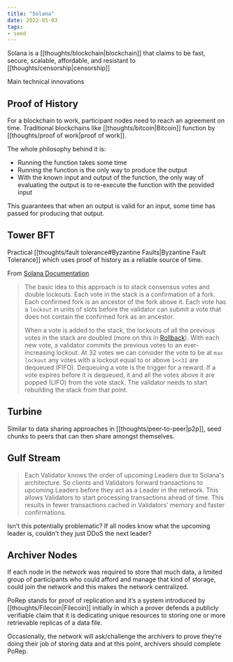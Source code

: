 ```yaml
---
title: "Solana"
date: 2022-05-03
tags:
- seed
---
```


Solana is a [[thoughts/blockchain|blockchain]] that claims to be fast, secure, scalable, affordable, and resistant to [[thoughts/censorship|censorship]]

Main technical innovations

## Proof of History
For a blockchain to work, participant nodes need to reach an agreement on time. Traditional blockchains like [[thoughts/bitcoin|Bitcoin]] function by [[thoughts/proof of work|proof of work]].

The whole philosophy behind it is:

-   Running the function takes some time
-   Running the function is the only way to produce the output
-   With the known input and output of the function, the only way of evaluating the output is to re-execute the function with the provided input

This guarantees that when an output is valid for an input, some time has passed for producing that output.

## Tower BFT
Practical [[thoughts/fault tolerance#Byzantine Faults|Byzantine Fault Tolerance]] which uses proof of history as a reliable source of time.

From [Solana Documentation](https://docs.solana.com/implemented-proposals/tower-bft)

> The basic idea to this approach is to stack consensus votes and double lockouts. Each vote in the stack is a confirmation of a fork. Each confirmed fork is an ancestor of the fork above it. Each vote has a `lockout` in units of slots before the validator can submit a vote that does not contain the confirmed fork as an ancestor.
> 
> When a vote is added to the stack, the lockouts of all the previous votes in the stack are doubled (more on this in [Rollback](https://docs.solana.com/implemented-proposals/tower-bft#Rollback)). With each new vote, a validator commits the previous votes to an ever-increasing lockout. At 32 votes we can consider the vote to be at `max lockout` any votes with a lockout equal to or above `1<<32` are dequeued (FIFO). Dequeuing a vote is the trigger for a reward. If a vote expires before it is dequeued, it and all the votes above it are popped (LIFO) from the vote stack. The validator needs to start rebuilding the stack from that point.

## Turbine
Similar to data sharing approaches in [[thoughts/peer-to-peer|p2p]], seed chunks to peers that can then share amongst themselves.

## Gulf Stream
> Each Validator knows the order of upcoming Leaders due to Solana's architecture. So clients and Validators forward transactions to upcoming Leaders before they act as a Leader in the network. This allows Validators to start processing transactions ahead of time. This results in fewer transactions cached in Validators’ memory and faster confirmations.

Isn't this potentially problematic? If all nodes know what the upcoming leader is, couldn't they just DDoS the next leader?

## Archiver Nodes
If each node in the network was required to store that much data, a limited group of participants who could afford and manage that kind of storage, could join the network and this makes the network centralized.

PoRep stands for proof of replication and it’s a system introduced by [[thoughts/Filecoin|Filecoin]] initially in which a prover defends a publicly verifiable claim that it is dedicating unique resources to storing one or more retrievable replicas of a data file.

Occasionally, the network will ask/challenge the archivers to prove they’re doing their job of storing data and at this point, archivers should complete PoRep.